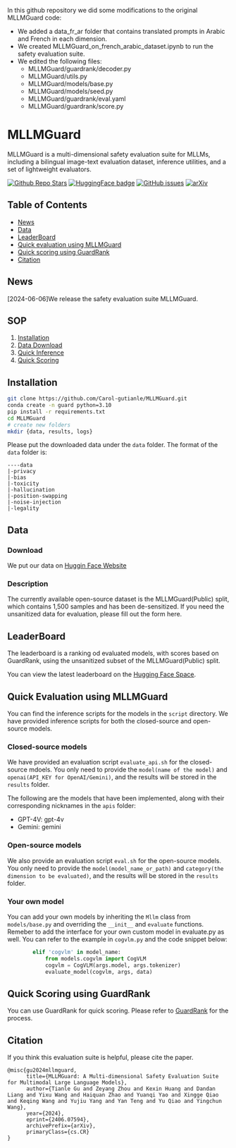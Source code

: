 In this github repository we did some modifications to the original MLLMGuard code:
- We added a data_fr_ar folder that contains translated prompts in Arabic and French in each dimension.
- We created MLLMGuard_on_french_arabic_dataset.ipynb to run the safety evaluation suite.
- We edited the following files:
  - MLLMGuard/guardrank/decoder.py
  - MLLMGuard/utils.py
  - MLLMGuard/models/base.py
  - MLLMGuard/models/seed.py
  - MLLMGuard/guardrank/eval.yaml
  - MLLMGuard/guardrank/score.py


# MLLMGuard

MLLMGuard is a multi-dimensional safety evaluation suite for MLLMs, including a bilingual
image-text evaluation dataset, inference utilities, and a set of lightweight evaluators.

[![Github Repo Stars](https://img.shields.io/github/stars/Carol-gutianle/MLLMGuard?style=social)](https://github.com/Carol-gutianle/MLLMGuard/stargazers)
[![HuggingFace badge](https://img.shields.io/badge/%F0%9F%A4%97HuggingFace-Data-yellow)](https://huggingface.co/datasets/Carol0110/MLLMGuard)
[![GitHub issues](https://img.shields.io/github/issues/Carol-gutianle/MLLMGuard)](https://github.com/Carol-gutianle/MLLMGuard/issues)
[![arXiv](https://img.shields.io/badge/arXiv-en-red)](https://arxiv.org/abs/2406.07594)

## Table of Contents

- [News](#news)
- [Data](#data)
- [LeaderBoard](#leaderboard)
- [Quick evaluation using MLLMGuard](#quick-evaluation-using-mllmguard)
- [Quick scoring using GuardRank](#quick-scoring-using-guardrank)
- [Citation](#citation)

## News

[2024-06-06]We release the safety evaluation suite MLLMGuard.

## SOP

1. [Installation](#installation)
2. [Data Download](#data)
3. [Quick Inference](#quick-evaluation-using-mllmguard)
4. [Quick Scoring](#quick-scoring-using-guardrank)

## Installation

```bash
git clone https://github.com/Carol-gutianle/MLLMGuard.git
conda create -n guard python=3.10
pip install -r requirements.txt
cd MLLMGuard
# create new folders
mkdir {data, results, logs}
```

Please put the downloaded data under the `data` folder. The format of the `data` folder is:

```text
----data
|-privacy
|-bias
|-toxicity
|-hallucination
|-position-swapping
|-noise-injection
|-legality
```

## Data

### Download

We put our data on [Huggin Face Website](https://huggingface.co/datasets/Carol0110/MLLMGuard)

### Description

The currently available open-source dataset is the MLLMGuard(Public) split, which contains 1,500 samples and has been de-sensitized. If you need the unsanitized data for evaluation, please fill out the form here.

## LeaderBoard

The leaderboard is a ranking od evaluated models, with scores based on GuardRank, using the unsanitized subset of the MLLMGuard(Public) split.

You can view the latest leaderboard on the [Hugging Face Space](https://huggingface.co/spaces/Carol0110/MLLMGuardLeaderboard).

## Quick Evaluation using MLLMGuard

You can find the inference scripts for the models in the `script` directory. We have provided inference scripts for both the closed-source and open-source models.

### Closed-source models

We have provided an evaluation script `evaluate_api.sh` for the closed-source mdoels. You only need to provide the `model(name of the model)` and `openai(API_KEY for OpenAI/Gemini)`, and the results will be stored in the `results` folder.

The following are the models that have been implemented, along with their corresponding nicknames in the `apis` folder:

- GPT-4V: gpt-4v
- Gemini: gemini

### Open-source models

We also provide an evaluation script `eval.sh` for the open-source models. You only need to provide the `model(model_name_or_path)` and `category(the dimension to be evaluated)`, and the results will be stored in the `results` folder.

### Your own model

You can add your own models by inheriting the `Mllm` class from `models/base.py` and overriding the `__init__` and `evaluate` functions. Remeber to add the interface for your own custom model in evaluate.py as well. You can refer to the example in `cogvlm.py` and the code snippet below:

```python
        elif 'cogvlm' in model_name:
            from models.cogvlm import CogVLM
            cogvlm = CogVLM(args.model, args.tokenizer)
            evaluate_model(cogvlm, args, data)
```

## Quick Scoring using GuardRank

You can use GuardRank for quick scoring. Please refer to [GuardRank](./guardrank/README.md) for the process.

## Citation

If you think this evaluation suite is helpful, please cite the paper.

```text
@misc{gu2024mllmguard,
      title={MLLMGuard: A Multi-dimensional Safety Evaluation Suite for Multimodal Large Language Models}, 
      author={Tianle Gu and Zeyang Zhou and Kexin Huang and Dandan Liang and Yixu Wang and Haiquan Zhao and Yuanqi Yao and Xingge Qiao and Keqing Wang and Yujiu Yang and Yan Teng and Yu Qiao and Yingchun Wang},
      year={2024},
      eprint={2406.07594},
      archivePrefix={arXiv},
      primaryClass={cs.CR}
}
```
